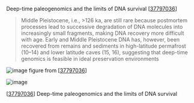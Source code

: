 Deep-time paleogenomics and the limits of DNA survival [[37797036]]
>Middle Pleistocene, i.e., >126 ka, are still rare because postmortem processes lead to successive degradation of DNA molecules into increasingly small fragments, making DNA recovery more difficult with age. Early and Middle Pleistocene DNA has, however, been recovered from remains and sediments in high-latitude permafrost (10–14) and lower latitude caves (15, 16), suggesting that deep-time genomics is feasible in ideal preservation environments


![image](https://github.com/hmgene/fossil-c/assets/23003112/4d4d6494-ed61-4212-949a-1ea289d97385) 
figure from [[37797036]]

![image](https://github.com/hmgene/fossil-c/assets/23003112/d86344c8-7419-4f26-9afd-e9cd3dc2effe)



[[37797036]] Deep-time paleogenomics and the limits of DNA survival

[37797036]: https://pubmed.ncbi.nlm.nih.gov/37797036/

